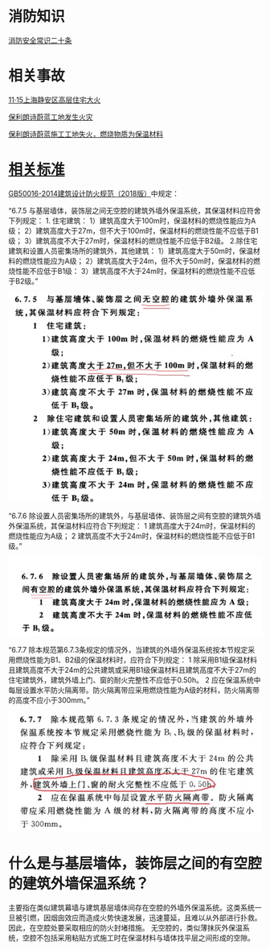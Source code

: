 # 消防知识
[消防安全常识二十条](https://baike.baidu.com/item/%E6%B6%88%E9%98%B2%E5%AE%89%E5%85%A8%E5%B8%B8%E8%AF%86%E4%BA%8C%E5%8D%81%E6%9D%A1/9030309?fr=aladdin)

# 相关事故
[11·15上海静安区高层住宅大火](https://baike.baidu.com/item/11%C2%B715%E4%B8%8A%E6%B5%B7%E9%9D%99%E5%AE%89%E5%8C%BA%E9%AB%98%E5%B1%82%E4%BD%8F%E5%AE%85%E5%A4%A7%E7%81%AB/8608055?fr=aladdin#2)

[保利朗诗蔚蓝工地发生火灾](http://k.sina.com.cn/article_1770719013_m698b072503300793f.html)

[保利朗诗蔚蓝施工工地失火，燃烧物质为保温材料](http://www.sohu.com/a/301933808_100114172)

# [相关标准](./%E7%9B%B8%E5%85%B3%E6%A0%87%E5%87%86)
[GB50016-2014建筑设计防火规范（2018版）](https://github.com/zoumingzhe/a_pure_sky/blob/master/%E7%9B%B8%E5%85%B3%E6%A0%87%E5%87%86/GB50016-2014%E5%BB%BA%E7%AD%91%E8%AE%BE%E8%AE%A1%E9%98%B2%E7%81%AB%E8%A7%84%E8%8C%83%EF%BC%882018%E7%89%88%EF%BC%89.pdf)中规定：

“6.7.5 与基层墙体，装饰层之间无空腔的建筑外墙外保温系统，其保温材料应符舍下列规定：
    1. 住宅建筑：
        1）建筑高度大于100m时，保温材料的燃烧性能应为A级；
        2）建筑高度大于27m，但不大于100m时，保温材料的燃烧性能不应低于B1级；
        3）建筑高度不大于27m时，保温材料的燃烧性能不应低于B2级。
    2.除住宅建筑和设置人员密集场所的建筑外，其他建筑：
        1）建筑高度大于50m时，保温材料的燃烧性能应为A级；
        2）建筑高度大于24m，但不大于50m时，保温材料的燃烧性能不应低于B1级：
        3）建筑高度不大于24m时，保温材料的燃烧性能不应低于B2级。”

![GB50016-2014 6.7.5](GB50016-2014/6.7.5.jpg "GB50016-2014 6.7.5")

“6.7.6 除设置人员密集场所的建筑外，与基层墙体、装饰层之间有空腔的建筑外墙外保温系统，其保温材料应符合下列规定：
    1 建筑高度大于24m时，保温材料的燃烧性能应为A级；
    2 建筑高度不大于24m时，保温材料的燃烧性能不应低于B1级。”

![GB50016-2014 6.7.6](GB50016-2014/6.7.6.jpg "GB50016-2014 6.7.6")

“6.7.7 除本规范第6.7.3条规定的情况外，当建筑的外墙外保温系统按本节规定采用燃烧性能为B1、B2级的保温材料时，应符合下列规定：
    1 除采用B1级保温材料且建筑高度不大于24m的公共建筑或采用B1级保温材料且建筑高度不大于27m的住宅建筑外，建筑外墙上门、窗的耐火完整性不应低于0.50h。
    2 应在保温系统中每层设置水平防火隔离带。防火隔离带应采用燃烧性能为A级的材料，防火隔离带的高度不应小于300mm。”

![GB50016-2014 6.7.7](GB50016-2014/6.7.7.jpg "GB50016-2014 6.7.7")

# 什么是与基层墙体，装饰层之间的有空腔的建筑外墙保温系统？
主要指在类似建筑幕墙与建筑基层墙体间存在空腔的外墙外保温系统。这类系统一旦被引燃，因烟囱效应而造成火势快速发展，迅速蔓延，且难以从外部进行扑救。 因此，在空腔处要采取相应的防火封堵措施。
无空腔的，类似薄抹灰外保温系统，空腔不包括采用粘贴方式施工时在保温材料与墙体找平层之间形成的空隙。
